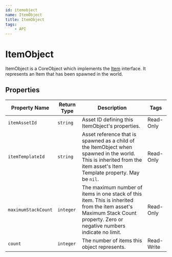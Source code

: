 ```yaml
---
id: itemobject
name: ItemObject
title: ItemObject
tags:
    - API
---
```


# ItemObject

ItemObject is a CoreObject which implements the [Item](item.md) interface. It represents an Item that has been spawned in the world.

## Properties

| Property Name | Return Type | Description | Tags |
| -------- | ----------- | ----------- | ---- |
| `itemAssetId` | `string` | Asset ID defining this ItemObject's properties. | Read-Only |
| `itemTemplateId` | `string` | Asset reference that is spawned as a child of the ItemObject when spawned in the world. This is inherited from the item asset's Item Template property. May be `nil`. | Read-Only |
| `maximumStackCount` | `integer` | The maximum number of items in one stack of this item. This is inherited from the item asset's Maximum Stack Count property. Zero or negative numbers indicate no limit. | Read-Only |
| `count` | `integer` | The number of items this object represents. | Read-Write |
